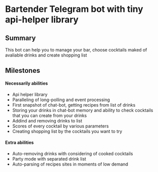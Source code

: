 # Bartender Telegram bot with tiny api-helper library

## Summary
This bot can help you to manage your bar, choose cocktails maked
of avaliable drinks and create shopping list

## Milestones

#### Necessarily abilities
- Api helper library
- Paralleling of long-polling and event processing
- First snapshot of chat-bot, getting recipes from list of drinks
- Storing your drinks in chat-bot memory and ability to check cocktails
that you can create from your drinks
- Addind and removing drinks to list
- Scores of every cocktail by various parameters
- Creating shopping list by the cocktails you want to try

#### Extra abilities
- Auto-removing drinks with considering of cooked cocktails
- Party mode with separated drink list
- Auto-parsing of recipes sites in moments of low demand
